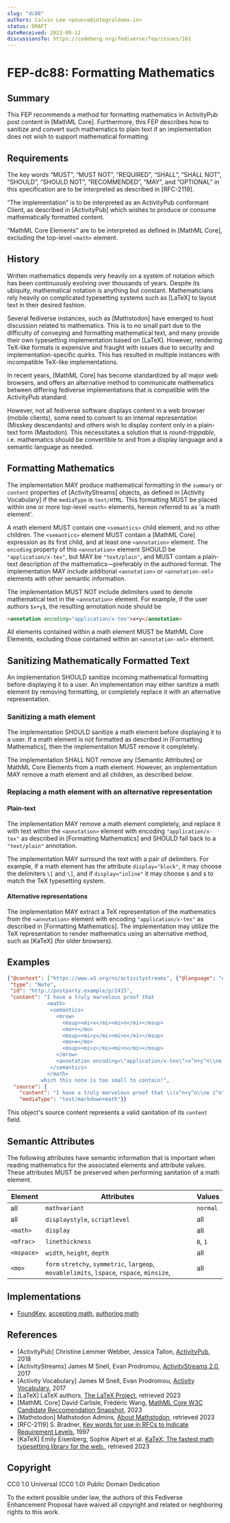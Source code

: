 ```yaml
---
slug: "dc88"
authors: Calvin Lee <pounce@integraldoma.in>
status: DRAFT
dateReceived: 2023-09-12
discussionsTo: https://codeberg.org/fediverse/fep/issues/161
---
```

# FEP-dc88: Formatting Mathematics


## Summary

This FEP recommends a method for formatting mathematics in ActivityPub
post content in [MathML Core]. Furthermore, this FEP describes how to
sanitize and convert such mathematics to plain text if an
implementation does not wish to support mathematical formatting.


## Requirements

The key words “MUST”, “MUST NOT”, “REQUIRED”, “SHALL”, “SHALL NOT”,
“SHOULD”, “SHOULD NOT”, “RECOMMENDED”, “MAY”, and “OPTIONAL” in this
specification are to be interpreted as described in [RFC-2119].

“The implementation” is to be interpreted as an ActivityPub conformant
Client, as described in [ActivityPub] which wishes to produce or consume
mathematically formatted content.

“MathML Core Elements” are to be interpreted as defined in [MathML
Core], excluding the top-level `<math>` element.


## History

Written mathematics depends very heavily on a system of notation which
has been continuously evolving over thousands of years. Despite its
ubiquity, mathematical notation is anything but constant. Mathematicians
rely heavily on complicated typesetting systems such as [LaTeX] to
layout text in their desired fashion.

Several fediverse instances, such as [Mathstodon] have emerged to host
discussion related to mathematics. This is to no small part due to the
difficulty of conveying and formatting mathematical text, and many
provide their own typesetting implementation based on [LaTeX]. However,
rendering TeX-like formats is expensive and fraught with issues due to
security and implementation-specific quirks. This has resulted in
multiple instances with incompatible TeX-like implementations.

In recent years, [MathML Core] has become standardized by all major web
browsers, and offers an alternative method to communicate mathematics
between differing fediverse implementations that is compatible with the
ActivityPub standard.

However, not all fediverse software displays content in a web browser
(mobile clients), some need to convert to an internal representation
(Misskey descendants) and others wish to display content only in
a plain-text form (Mastodon). This necessitates a solution that is
*round-trippable*, i.e. mathematics should be convertible to and from
a display language and a semantic language as needed.

## Formatting Mathematics

The implementation MAY produce mathematical formatting in the
`summary` or `content` properties of [ActivityStreams] objects, as
defined in [Activity Vocabulary] if the `mediaType` is `text/HTML`. This
formatting MUST be placed within one or more top-level `<math>`
elements, hereon referred to as 'a math element'.

A math element MUST contain one `<semantics>` child element, and no
other children. The `<semantics>` element MUST contain a [MathML Core]
expression as its first child, and at least one `<annotation>` element.
The `encoding` property of this `<annotation>` element SHOULD be
`"application/x-tex"`, but MAY be `"text/plain"`, and MUST contain
a plain-text description of the mathematics—preferably in the authored
format. The implementation MAY include additional `<annotation>` or
`<annotation-xml>` elements with other semantic information.

The implementation MUST NOT include delimiters used to denote
mathematical text in the `<annotation>` element. For example, if the
user authors `$x+y$`, the resulting annotation node should be
```html
<annotation encoding="application/x-tex">x+y</annotation>
```

All elements contained within a math element MUST be MathML Core
Elements, excluding those contained within an `<annotation-xml>`
element.

## Sanitizing Mathematically Formatted Text

An implementation SHOULD sanitize incoming mathematical formatting
before displaying it to a user. An implementation may either sanitize
a math element by removing formatting, or completely replace it with an
alternative representation.


### Sanitizing a math element

The implementation SHOULD sanitize a math element before displaying it
to a user. If a math element is not formatted as described in [Formatting
Mathematics], then the implementation MUST remove it completely.

The implementation SHALL NOT remove any [Semantic Attributes] or MathML
Core Elements from a math element. However, an implementation MAY remove
a math element and all children, as described below.

### Replacing a math element with an alternative representation

#### Plain-text

The implementation MAY remove a math element completely, and replace it
with text within the `<annotation>` element with encoding
`"application/x-tex"` as described in [Formatting Mathematics] and
SHOULD fall back to a `"text/plain"` annotation.

The implementation MAY surround the text with a pair of delimiters. For
example, if a math element has the attribute `display="block"`, it may
choose the delimiters `\[` and `\]`, and if `display="inline"` it
may choose `$` and `$` to match the TeX typesetting system.

#### Alternative representations

The implementation MAY extract a TeX representation of the mathematics
from the `<annotation>` element with encoding `"application/x-tex"` as
described in [Formatting Mathematics]. The implementation may utilize
the TeX representation to render mathematics using an alternative
method, such as [KaTeX] (for older browsers).

## Examples
```json
{"@context": ["https://www.w3.org/ns/activitystreams", {"@language": "en"}],
 "type": "Note",
 "id": "http://postparty.example/p/2415",
 "content": "I have a truly marvelous proof that
             <math>
              <semantics>
                <mrow>
                  <msup><mi>x</mi><mi>n</mi></msup>
                  <mo>+</mo>
                  <msup><mi>y</mi><mi>n</mi></msup>
                  <mo>≠</mo>
                  <msup><mi>z</mi><mi>n</mi></msup>
                </mrow>
                <annotation encoding=\"application/x-tex\">x^n+y^n\\ne z^n</annotation>
              </semantics>
             </math>
           which this note is too small to contain!",
  "source": {
    "content": "I have a truly marvelous proof that \\(x^n+y^n\\ne z^n\\) which this note is too small to contain!",
    "mediaType": "text/markdown+math"}}
```

This object's source content represents a valid sanitation of its
`content` field.


## Semantic Attributes

The following attributes have semantic information that is important
when reading mathematics for the associated elements and attribute
values. These attributes MUST be preserved when performing sanitation of
a math element.

| Element   | Attributes                    | Values           |
| -------   | ------------                  | ---------------- |
| all       | `mathvariant`                 | `normal`         |
| all       | `displaystyle`, `scriptlevel` | all              |
| `<math>`  | `display`                     | all              |
| `<mfrac>` | `linethickness`               | `0`, `1`         |
| `<mspace>`| `width`, `height`, `depth`    | all              |
| `<mo>`    | `form` `stretchy`, `symmetric`, `largeop`, `movablelimits`, `lspace`, `rspace`, `minsize`, | all              |

## Implementations

* [FoundKey](https://akkoma.dev/FoundKeyGang/FoundKey), [accepting math](https://akkoma.dev/FoundKeyGang/FoundKey/commit/2fcea248179a4fa2a387cf6e523f7a9fc1a56dd5), [authoring math](https://akkoma.dev/FoundKeyGang/FoundKey/commit/f6c3d442655931533d5ec52e6515275a3e10a2b2)

## References

- [ActivityPub] Christine Lemmer Webber, Jessica Tallon, [ActivityPub](https://www.w3.org/TR/activitypub/), 2018
- [ActivityStreams] James M Snell, Evan Prodromou, [ActivityStreams 2.0](https://www.w3.org/TR/activitystreams-core), 2017
- [Activity Vocabulary] James M Snell, Evan Prodromou, [Activity Vocabulary](https://www.w3.org/TR/activitystreams-vocabulary/), 2017
- [LaTeX] LaTeX authors, [The LaTeX Project](https://www.latex-project.org), retrieved 2023
- [MathML Core] David Carlisle, Frédéric Wang, [MathML Core W3C Candidate Reccomendation Snapshot](https://w3c.github.io/mathml-core/), 2023
- [Mathstodon] Mathstodon Admins, [About Mathstodon](https://mathstodon.xyz/about), retrieved 2023
- [RFC-2119] S. Bradner, [Key words for use in RFCs to Indicate Requirement Levels](https://datatracker.ietf.org/doc/html/rfc2119), 1997
- [KaTeX] Emily Eisenberg, Sophie Alpert et al. [KaTeX: The fastest math typesetting library for the web.](https://katex.org/), retrieved 2023


## Copyright

CC0 1.0 Universal (CC0 1.0) Public Domain Dedication

To the extent possible under law, the authors of this Fediverse Enhancement Proposal have waived all copyright and related or neighboring rights to this work.
